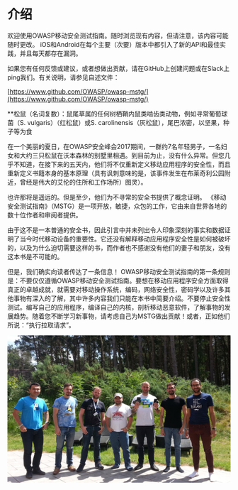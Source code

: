 # 介绍

欢迎使用OWASP移动安全测试指南。随时浏览现有内容，但请注意，该内容可能随时更改。 iOS和Android在每个主要（次要）版本中都引入了新的API和最佳实践，并且每天都存在漏洞。

如果您有任何反馈或建议，或者想做出贡献，请在GitHub上创建问题或在Slack上ping我们。有关说明，请参见自述文件：

[https://www.github.com/OWASP/owasp-mstg/](https://www.github.com/OWASP/owasp-mstg/)

\*\*松鼠（名词复数）：鼠尾草属的任何树栖鞘内鼠类啮齿类动物，例如寻常葡萄球菌（S. vulgaris）（红松鼠）或S. carolinensis（灰松鼠），尾巴浓密，以坚果，种子等为食

在一个美丽的夏日，在OWASP安全峰会2017期间，一群约7名年轻男子，一名妇女和大约三只松鼠在沃本森林的别墅里相遇。到目前为止，没有什么异常。但您几乎不知道，在接下来的五天内，他们将不仅重新定义移动应用程序的安全性，而且重新定义书籍本身的基本原理（具有讽刺意味的是，该事件发生在布莱奇利公园附近，曾经是伟大的艾伦的住所和工作场所）图灵）。

也许那将是遥远的。但是至少，他们为不寻常的安全书提供了概念证明。 《移动安全测试指南》（MSTG）是一项开放，敏捷，众包的工作，它由来自世界各地的数十位作者和审阅者提供。

由于这不是一本普通的安全书，因此引言中并未列出令人印象深刻的事实和数据证明了当今时代移动设备的重要性。它还没有解释移动应用程序安全性是如何被破坏的，以及为什么迫切需要这样的书，而作者也不感谢没有他们的妻子和朋友，没有这本书是不可能的。

但是，我们确实向读者传达了一条信息！ OWASP移动安全测试指南的第一条规则是：不要仅仅遵循OWASP移动安全测试指南。要想在移动应用程序安全方面取得真正的卓越成就，就需要对移动操作系统，编码，网络安全性，密码学以及许多其他事物有深入的了解，其中许多内容我们只能在本书中简要介绍。不要停止安全性测试。编写自己的应用程序，编译自己的内核，剖析移动恶意软件，了解事物的发展趋势。随着您不断学习新事物，请考虑自己为MSTG做出贡献！或者，正如他们所说：“执行拉取请求”。

![Summit Team](.gitbook/assets/summit-team.jpg)

